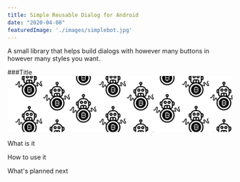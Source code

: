 ```yaml
---
title: Simple Reusable Dialog for Android
date: "2020-04-08"
featuredImage: './images/simplebot.jpg'
---
```

A small library that helps build dialogs with however many buttons in however many styles you want.
<!-- end -->

###Title
![Bot](./images/bot.png)

What is it

How to use it

What's planned next
